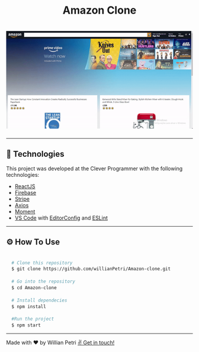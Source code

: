 <h1 align="center">
  Amazon Clone
</h1>

<h1 align="center">
  <img src="./public/github/amazonClone.gif">
</h1>

---

## 🚀 Technologies

This project was developed at the Clever Programmer with the following technologies:

- [ReactJS](https://reactjs.org)
- [Firebase](https://firebase.google.com/docs)
- [Stripe](https://stripe.com/docs/api)
- [Axios](https://github.com/axios/axios)
- [Moment](https://momentjs.com)
- [VS Code](https://code.visualstudio.com/) with [EditorConfig](https://marketplace.visualstudio.com/items?itemName=EditorConfig.EditorConfig) and [ESLint](https://marketplace.visualstudio.com/items?itemName=dbaeumer.vscode-eslint)

---

## ⚙️ How To Use

```bash

  # Clone this repository
  $ git clone https://github.com/willianPetri/Amazon-clone.git

  # Go into the repository
  $ cd Amazon-clone

  # Install dependecies
  $ npm install

  #Run the project
  $ npm start
```

---

Made with ❤ by Willian Petri  [✌ Get in touch!](https://www.linkedin.com/in/willian-petri-84a935135/)
